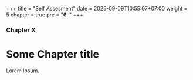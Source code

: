 +++
title = "Self Assesment"
date = 2025-09-09T10:55:07+07:00
weight = 5
chapter = true
pre = "<b>6. </b>"
+++

### Chapter X

# Some Chapter title

Lorem Ipsum.